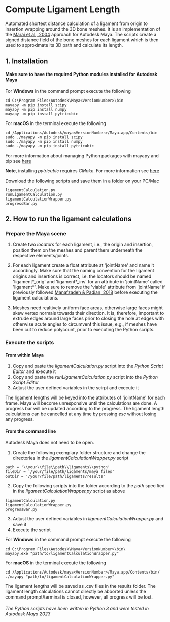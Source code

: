 # Compute Ligament Length

Automated shortest distance calculation of a ligament from origin to insertion wrapping around the 3D bone meshes. It is an implementation of the [Marai et al., 2004](https://doi.org/10.1109/TBME.2004.826606) approach for Autodesk Maya. The scripts create a signed distance field of the bone meshes for each ligament which is then used to approximate its 3D path and calculate its length. 

## 1. Installation 
#### Make sure to have the required Python modules installed for Autodesk Maya

For **Windows** in the command prompt execute the following 
```
cd C:\Program Files\Autodesk\Maya<VersionNumber>\bin
mayapy -m pip install scipy
mayapy -m pip install numpy
mayapy -m pip install pytricubic
```
For **macOS** in the terminal execute the following
```
cd /Applications/Autodesk/maya<VersionNumber>/Maya.app/Contents/bin
sudo ./mayapy -m pip install scipy
sudo ./mayapy -m pip install numpy
sudo ./mayapy -m pip install pytricubic
```
For more information about managing Python packages with mayapy and pip see [here](https://knowledge.autodesk.com/support/maya/learn-explore/caas/CloudHelp/cloudhelp/2023/ENU/Maya-Scripting/files/GUID-72A245EC-CDB4-46AB-BEE0-4BBBF9791627-htm.html)

**Note**, installing *pytricubic* requires *CMake*. For more information see [here](https://github.com/danielguterding/pytricubic)

Download the following scripts and save them in a folder on your PC/Mac
```
ligamentCalculation.py
runLigamentCalculation.py
ligamentCalculationWrapper.py
progressBar.py
```

## 2. How to run the ligament calculations

### Prepare the Maya scene

1. Create two *locators* for each ligament, i.e., the origin and insertion, position them on the meshes and parent them underneath the respective elements/joints.

2. For each ligament create a float attribute at 'jointName' and name it accordingly. Make sure that the naming convention for the ligament origins  and insertions is correct, i.e. the locators should be named 'ligament*_orig' and 'ligament*_ins' for an attribute in 'jointName' called 'ligament*'. Make sure to remove the 'viable' attribute from 'jointName' if previously followed [Manafzadeh & Padian, 2018](https://doi.org/10.1098/rspb.2018.0727) before executing the ligament calculations.

3. Meshes need realtively uniform face areas, otherwise large faces might skew vertex normals towards their direction. It is, therefore, important to extrude edges around large faces prior to closing the hole at edges with otherwise acute angles to circumvent this issue, e.g., if meshes have been cut to reduce polycount, prior to executing the Python scripts.

### Execute the scripts
#### From within Maya

1. Copy and paste the *ligamentCalculation.py* script into the *Python Script Editor* and execute it
2. Copy and paste the *runLigamentCalculation.py* script into the *Python Script Editor*
3. Adjust the user defined variables in the scirpt and execute it

The ligament lengths will be keyed into the attributes of 'jointName' for each frame. Maya will become unresponsive until the calculations are done. A progress bar will be updated according to the progress. The ligament length calculations can be cancelled at any time by pressing *esc* without losing any progress.

#### From the command line 
Autodesk Maya does not need to be open.
1. Create the following exemplary folder structure and change the directories in the *ligamentCalculationWrapper.py* script
```
path = '\\your\\file\\path\\ligaments\\python' 
fileDir = '/your/file/path/ligaments/maya files'
outDir = '/your/file/path/ligaments/results' 
```
2. Copy the following scripts into the folder according to the *path* specified in the *ligamentCalculationWrapper.py* script as above
```
ligamentCalculation.py
ligamentCalculationWrapper.py
progressBar.py
```
3. Adjust the user defined variables in *ligamentCalculationWrapper.py* and save it
4. Execute the script

For **Windows** in the command prompt execute the following
```
cd C:\Program Files\Autodesk\Maya<VersionNumber>\bin\
mayapy.exe "path/to/ligamentCalculationWrapper.py"
```
For **macOS** in the terminal execute the following
```
cd /Applications/Autodesk/maya<VersionNumber>/Maya.app/Contents/bin/
./mayapy "path/to/ligamentCalculationWrapper.py"
```
The ligament lengths will be saved as .csv files in the results folder. The ligament length calculations cannot directly be abborted unless the command prompt/terminal is closed, however, all progress will be lost.

###### The Python scripts have been written in Python 3 and were tested in Autodesk Maya 2023
